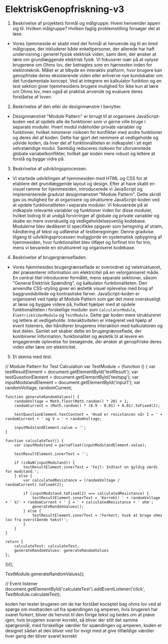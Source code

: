 # ElektriskGenopfriskning-v3
1. Beskrivelse af projektets formål og målgruppe: Hvem henvender appen sig til. Hvilken
målgruppe? Hvilken faglig problemstilling forsøger det at løse.


- Vores hjemmeside er skabt med det formål at henvende sig til en bred målgruppe, der inkluderer både enkeltpersoner, der allerede har haft undervisning i generel fysisk elektrisk viden, samt dem, der ønsker at lære om grundlæggende elektrisk fysik. Vi fokuserer især på at oplyse brugerene om Ohms lov, der betragtes som en hjørnesten inden for elektroteknik. Målet er at tilbyde en interaktiv platform, hvor brugere kan genopfriske deres eksisterende viden eller erhverve nye kundskaber om det fundamentale koncept. Ved at integrere en kalkulator funktion og en test sektion giver hjemmesidens brugere mulighed for ikke kun at lære om Ohms lov, men også at praktisk anvende og evaluere deres forståelse af loven.


2. Beskrivelse af den eller de designmønstre I benytter.


- Designmønstret "Module Pattern" er brrugt til at organisere JavaScript-koden ved at opdele alle de funktioner som vi gerne ville bruge i separate moduler. Hvert modul indeholder private variabler og funktioner, hvilket minimerer risikoen for konflikter med andre funktioner og deres del af koden. Dette har gjort det nemmere at vedligeholde og udvide koden, da hver del af funktionaliteten er indkapslet i sit eget selvstændige modul. Samtidig reduceres risikoen for uforvenntede globale variabelkonflikter, hvilket gør koden mere robust og lettere at forstå og bygge vidre på.


3. Beskrivelse af udviklingsprocessen.


- Vi startede udviklingen af hjemmesiden med HTML og CSS for at etablere det grundlæggende layout og design. Efter at have skabt en visuel ramme for hjemmesiden, introducerede vi JavaScript og implementerede gradvist designmønstret "Module Pattern". Dette skridt gav os mulighed for at organisere og strukturere JavaScript-koden ved at opdele funktionaliteten i separate moduler. Vi fokuserede på at indkapsle relevante variabler og funktioner inden for disse moduler, hvilket bidrog til at undgå forvirringer af globale og private variabler og skabe en mere overskuelig og vedligeholdelsesvenlig kodebase. Modulerne blev dedikeret til specifikke opgaver som beregning af strøm, håndtering af tekst og udførelse af testberegninger. Denne gradvise tilgang til udviklingsprocessen muliggjorde en systematisk opbygning af hjemmesiden, hvor funktionalitet blev tilføjet og forfinet trin for trin, mens vi bevarede en struktureret og organiseret kodebase.


4. Beskrivelse af brugergrænsefladen.


- Vores hjemmesides brugergrænseflade er overordnet og velstruktueret, der præsenterer information om elektricitet på en velorganiseret måde. En central titel introducerer formålet, mens separate sektioner, såsom "General Elektrisk Spænding", og kalkulator funktionaliteten. Den anvendte CSS-styling giver en æstetik visuel oplevelse med brug af baggrundsbillede og kontrastiske farver. JavaScript-koden er organiseret ved hjælp af Module Pattern som gør det mere overskueligt at læse og byggee videre på, hvilket hjælper med at opdele funktionaliteten i forskellige moduler som `CalculatorModule`, `ElektriskVidenModule` og `TestModule`. Dette gør koden mere struktureret og lettere at vedligeholde. Interaktiviteten er integreret ved hjælp af event listeners, der håndterer brugerens interaktion med kalkulatoren og test delen. Samlet set skaber dette en brugergrænseflade, der kombinerer information, funktionalitet og æstetik til at levere en engagerende oplevelse for besøgende, der ønsker at genopfriske deres viden eller lære om elektricitet.


5. Et skema med test.


// Module Pattern for Test Calculation
var TestModule = (function () {
    var testResultElement = document.getElementById('testResult');
    var testQuestionElement = document.getElementById('testspg');
    var inputModstandElement = document.getElementById('input1');
    var randomVoltage, randomCurrent;

    function generateRandomValues() {
        randomVoltage = Math.floor(Math.random() * 20) + 1; 
        randomCurrent = (Math.random() * (0.9 - 0.01) + 0.01).toFixed(2);

        testQuestionElement.textContent = 'Hvad er resistancen når I = ' + randomCurrent + ' og V = ' + randomVoltage;

        inputModstandElement.value = '';
    }

    function calculateTest() {
        var inputModstand = parseFloat(inputModstandElement.value);

        testResultElement.innerText = '';

        if (isNaN(inputModstand)) {
            testResultElement.innerText = 'Fejl: Indtast en gyldig værdi for modstand.';
        } else {
            var calculatedResistance = (randomVoltage / randomCurrent).toFixed(2);

            if (inputModstand.toFixed(2) === calculatedResistance) {
                testResultElement.innerText = 'Korrekt! ' + randomVoltage + ' V/' + randomCurrent + ' I = ' + calculatedResistance + ' ohm';
                generateRandomValues();
            } else {
                testResultElement.innerText = 'Forkert, husk at bruge ohms lov fra overstående tekst!';
            }
        }
    }

    return {
        calculateTest: calculateTest,
        generateRandomValues: generateRandomValues
    };
})();


TestModule.generateRandomValues();

// Event listener
document.getElementById('calculateTest').addEventListener('click', TestModule.calculateTest);


koden her tester brugeren om de har forstået koceptet bag ohms lov ved at spørge om modtanden ud fra spændingen og amperen, hvis brugeren har svaret forkert, bliver de henvist til den forige tekst og bedes om at prøve igen, hvis brugeren svarrer korrekt, så bliver der stilt det samme spørgesmål, med forskellige værdier for spændingen og amperen, koden er designet sådan at den bliver ved for evigt med at give tilfældige værdier hver gang der bliver svaret korrekt
